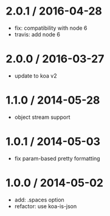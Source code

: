 
2.0.1 / 2016-04-28
==================

 * fix: compatibility with node 6
 * travis: add node 6

2.0.0 / 2016-03-27
==================

 * update to koa v2

1.1.0 / 2014-05-28
==================

 * object stream support

1.0.1 / 2014-05-03
==================

 * fix param-based pretty formatting

1.0.0 / 2014-05-02
==================

 * add: .spaces option
 * refactor: use koa-is-json
